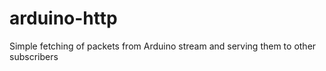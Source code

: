 arduino-http
============

Simple fetching of packets from Arduino stream and serving them to other subscribers
